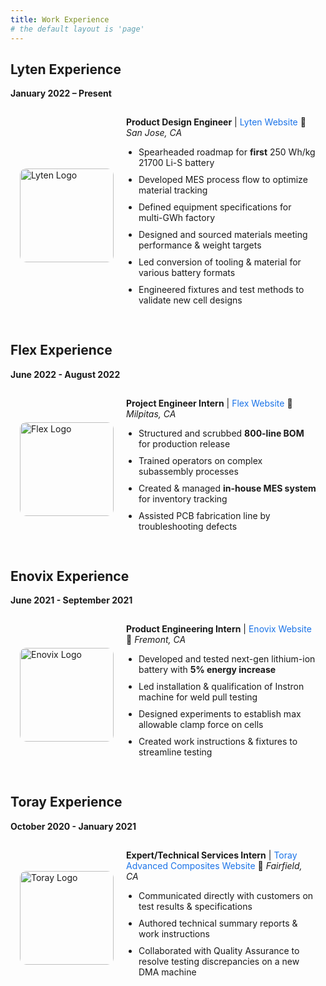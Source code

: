 ```yaml
---
title: Work Experience
# the default layout is 'page'
---
```


<style>
.experience-container {
    display: flex;
    align-items: center;
    gap: 20px;
    margin-bottom: 30px;
}

.experience-container img {
    width: 150px; /* Adjust as needed */
    height: auto;
    border-radius: 10px;
}

.experience-content {
    flex: 2;
}

.experience-content ul {
    padding-left: 20px;
}

.experience-content li {
    margin-bottom: 10px; /* Adds spacing between bullet points */
}
</style>

## Lyten Experience  
**January 2022 – Present**  
<div class="experience-container">
    <div>
        <img src="{{ site.url }}/assets/img/lyten.png" alt="Lyten Logo">
    </div>
    <div class="experience-content">
        <strong>Product Design Engineer</strong> | <a href="https://lyten.com" target="_blank">Lyten Website</a>  
        📍 <em>San Jose, CA</em>
        <ul>
            <li>Spearheaded roadmap for <strong>first</strong> 250 Wh/kg 21700 Li-S battery</li>
            <li>Developed MES process flow to optimize material tracking</li>
            <li>Defined equipment specifications for multi-GWh factory</li>
            <li>Designed and sourced materials meeting performance & weight targets</li>
            <li>Led conversion of tooling & material for various battery formats</li>
            <li>Engineered fixtures and test methods to validate new cell designs</li>
        </ul>
    </div>
</div>

## Flex Experience  
**June 2022 - August 2022**  
<div class="experience-container">
    <div>
        <img src="{{ site.url }}/assets/img/flex-logo.png" alt="Flex Logo">
    </div>
    <div class="experience-content">
         <strong>Project Engineer Intern</strong> | <a href="https://flex.com" target="_blank">Flex Website</a>  
        📍 <em>Milpitas, CA</em>
        <ul>
            <li>Structured and scrubbed <strong>800-line BOM</strong> for production release</li>
            <li>Trained operators on complex subassembly processes</li>
            <li>Created & managed <strong>in-house MES system</strong> for inventory tracking</li>
            <li>Assisted PCB fabrication line by troubleshooting defects</li>
        </ul>
    </div>
</div>

## Enovix Experience  
**June 2021 - September 2021**  
<div class="experience-container">
    <div>
        <img src="{{ site.url }}/assets/img/enovix-logo.png" alt="Enovix Logo">
    </div>
    <div class="experience-content">
         <strong>Product Engineering Intern</strong> | <a href="https://enovix.com" target="_blank">Enovix Website</a> 
        📍 <em>Fremont, CA</em>
        <ul>
            <li>Developed and tested next-gen lithium-ion battery with <strong>5% energy increase</strong></li>
            <li>Led installation & qualification of Instron machine for weld pull testing</li>
            <li>Designed experiments to establish max allowable clamp force on cells</li>
            <li>Created work instructions & fixtures to streamline testing</li>
        </ul>
    </div>
</div>

## Toray Experience  
**October 2020 - January 2021**  
<div class="experience-container">
    <div>
        <img src="{{ site.url }}/assets/img/toray-logo.png" alt="Toray Logo">
    </div>
    <div class="experience-content">
        <strong>Expert/Technical Services Intern</strong> | <a href="https://toraytac.com" target="_blank">Toray Advanced Composites Website</a>  
        📍 <em>Fairfield, CA</em>
        <ul>
            <li>Communicated directly with customers on test results & specifications</li>
            <li>Authored technical summary reports & work instructions</li>
            <li>Collaborated with Quality Assurance to resolve testing discrepancies on a new DMA machine</li>
        </ul>
    </div>
</div>


<style>
.experience-container {
    display: flex;
    align-items: center;
    gap: 20px;
    margin-bottom: 30px;
    padding: 15px;
    border-radius: 10px;
    transition: transform 0.3s, box-shadow 0.3s;
}

.experience-container:hover {
    transform: translateY(-5px);
    box-shadow: 0 10px 20px rgba(0,0,0,0.15);
}

.experience-container img {
    width: 150px;
    height: auto;
    border-radius: 10px;
    transition: transform 0.3s;
}

.experience-container img:hover {
    transform: scale(1.05);
}

.experience-content {
    flex: 2;
}

.experience-content ul {
    padding-left: 20px;
}

.experience-content li {
    margin-bottom: 10px;
}

/* Link hover effect */
.experience-content a {
    color: #1a73e8;
    text-decoration: none;
    transition: color 0.3s, text-decoration 0.3s;
}

.experience-content a:hover {
    color: #0c47a1;
    text-decoration: underline;
}
</style>
